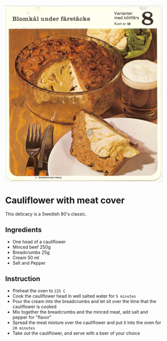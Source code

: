 ![cauliflower_meat_cover.png](../../img/cauliflower_with_meat_cover.png)

# Cauliflower with meat cover
This delicacy is a Swedish 80's classic.

## Ingredients

- One head of a cauliflower
- Minced beef 250g
- Breadcrumbs 25g
- Cream 50 ml 
- Salt and Pepper

## Instruction

- Preheat the oven to `225 C`
- Cook the cauliflower head in well salted water for `5 minutes`
- Pour the cream into the breadcrumbs and let sit over the time that the cauliflower is cooked
- Mix together the breadcrumbs and the minced meat, add salt and pepper for "flavor"
- Spread the meat mixture over the cauliflower and put it into the oven for `20 minutes` 
- Take out the cauliflower, and serve with a beer of your choice
